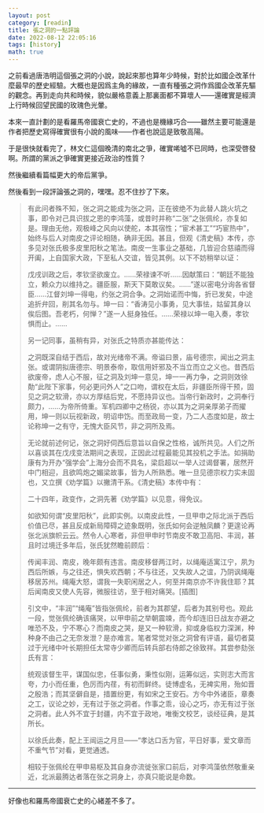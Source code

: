 ```yaml
---
layout: post
category: [readin]
title: 張之洞的一點評論
date: 2022-08-12 22:05:16
tags: [history]
math: true
---
```


之前看過唐浩明這個張之洞的小說，說起來那也算年少時候，對於比如國企改革什麼最早的歷史經驗。大概也是因爲主角的緣故，一直有種張之洞作爲國企改革先驅的觀念。再到走向共和時候，貌似嚴格意義上那裏面都不算壞人——還確實是經濟上行時候回望民國的玫瑰色光暈。

本來一直計劃的是看羅馬帝國衰亡史的，不過也是機緣巧合——雖然主要可能還是作者把歷史寫得確實很有小說的風味——作者也說這是致敬高陽。

于是很快就看完了，林文仁這個晚清的南北之爭，確實唏噓不已同時，也深受啓發啊。所謂的黨派之爭確實更接近政治的性質？

然後繼續看篇幅更大的帝后黨爭。

然後看到一段評論張之洞的，嘿嘿。忍不住抄了下來。

> 有此问者殊不知，张之洞之能成为张之洞，正在彼绝不为此替人跳火坑之事，即令对己具识拔之恩的李鸿藻，或昔时并称“二张”之张佩纶，亦复如是。理由无他，观极峰之风向以使舵，本其宿性；“宦术甚工”“巧宦热中”，始终与后人对南皮之评论相随，确非无因。甚且，但观《清史稿》本传，亦多见对张氏极多皮里阳秋之笔法。南皮一生事业之基础，几皆迎合慈禧而得开阖，上自国家大政，下至私人交谊，皆见其例。以下不妨稍举以证：
>
> 戊戌训政之后，孝钦坚欲废立。……荣禄谏不听……因献策曰：“朝廷不能独立，赖众力以维持之。疆臣服，斯天下莫敢议矣。……”遂以密电分询各省督臣……江督刘坤一得电，约张之洞合争。之洞始诺而中悔，折已发矣，中途追折弁回，削其名勿与。坤一曰：“香涛见小事勇，见大事怯，姑留其身以俟后图。吾老朽，何惮？”遂一人挺身独任。……荣禄以坤一电入奏，孝钦惧而止。……
>
> 另一记同事，虽稍有异，对张氏之特质亦甚能传达：
>
> 之洞既深自结于西后，故对光绪帝不满。帝谥曰景，庙号德宗，闻出之洞主张。或谓阴拟唐德宗、明景泰帝，取信用奸邪及不当立而立之义也。昔西后欲废帝，虑人心不服，征之洞及刘坤一意见，坤一一再力争，之洞则效徐勣“此陛下家事，何必更问外人”之口吻，谓权在太后，非疆臣所得干预，固见之洞之软滑，亦以方厚结后党，不愿持异议也。当帝行新政时，之洞奉行颇力，……为帝所倚重。军机四卿中之杨锐，亦以其为之洞亲厚弟子而擢用，坤一则以玩视新政，明诏申饬。而至政局一变，乃二人态度如是，故士论称坤一之有守，无愧大臣风节，非之洞所及焉。
>
> 无论就前述何记，张之洞好伺西后意旨以自保之性格，诚所共见。人们之所以喜谈其在戊戌变法期间之表现，正因此过程最能见其投机之手法。如捐助康有为开办“强学会”上海分会而不具名，梁启超以一举人过谒督署，居然开中门相迎，且欲鸣炮之媚梁故事，皆为人所熟悉。唯一旦见德宗权力实未固也，又立撰《劝学篇》以撇清干系。《清史稿》本传中有：
>
> 二十四年，政变作，之洞先著《劝学篇》以见意，得免议。
>
> 如欲知何谓“皮里阳秋”，此即实例。以南皮此性，一旦甲申之际北派于西后价值已尽，甚且反成新局障碍之迹象既明，张氏如何会逆触凤麟？更遑论再张北派旗帜云云。然令人心寒者，非但甲申时节南皮不敢卫高阳、丰润，甚且时过境迁多年后，张氏犹然瞻前顾后：
>
> 传闻丰润、南皮，晚年颇有违言。南皮移督两江时，以绳庵适寓江宁，夙为西后所嫉，与之往还，惧失欢西朝；不与往还，又失故人之谊，乃阴讽绳庵移居苏州。绳庵大怒，谓我一失职闲居之人，何至并南京亦不许我住耶？其后闻南皮又使人先容，微服往访，至于相对痛哭。[插图]
>
> 引文中，“丰润”“绳庵”皆指张佩纶，前者为其郡望，后者为其别号也。观此一段，觉张佩纶确该痛哭，以甲申前之举朝震竦，而今却连旧日战友亦避之唯恐不及，宁不寒心？而南皮之哭，是又一种软滑，抑或身临权力深渊，种种身不由己之无奈发泄？是亦难言。笔者常觉对张之洞曾有评语，最切者莫过于光绪中叶长期担任太常寺少卿而后转兵部右侍郎之徐致祥。其尝参劾张氏有言：
>
> 统观该督生平，谋国似忠，任事似勇，秉性似刚，运筹似远，实则志大而言夸，力小而任重，色厉而内荏，有初而鲜终。徒博虚名，无裨实用，殆如晋之殷浩；而其坚僻自是，措置纷更，有如宋之王安石。方今中外诸臣，章奏之工，议论之妙，无有过于张之洞者。作事之乖，设心之巧，亦无有过于张之洞者。此人外不宜于封疆，内不宜于政地，唯衡文校艺，谈经征典，是其所长。
>
> 以徐氏此奏，配上王闿运之月旦——“孝达口舌为官，平日好事，爱文章而不重气节”对看，更觉通透。
>
> 相较于张佩纶在甲申易枢及其自身亦流徙张家口前后，对李鸿藻依然敬重亲近，北派最腾达者落在张之洞身上，亦真只能说是命数。

--------

好像也和羅馬帝國衰亡史的心緒差不多了。


